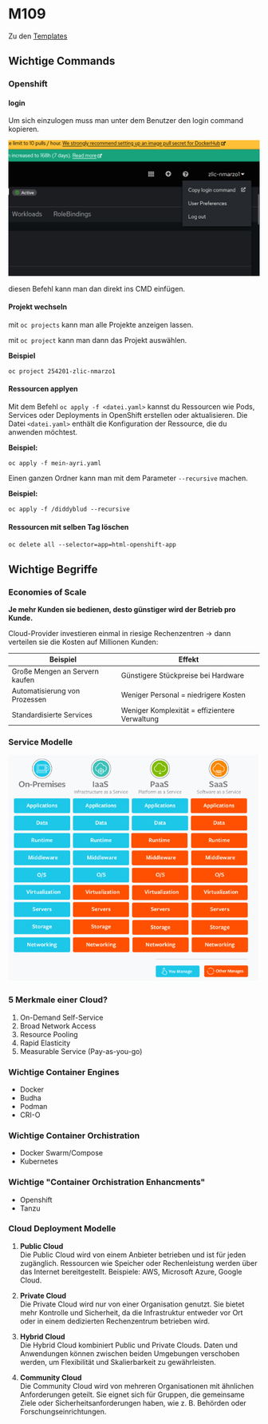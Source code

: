 # M109

Zu den [Templates](templates)

## Wichtige Commands

### Openshift

#### login

Um sich einzulogen muss man unter dem Benutzer den login command kopieren.

![login](media/login.png)

diesen Befehl kann man dan direkt ins CMD einfügen.

#### Projekt wechseln

mit ```oc projects``` kann man alle Projekte anzeigen lassen.

mit ```oc project``` kann man dann das Projekt auswählen.

**Beispiel**

```
oc project 254201-zlic-nmarzo1
```

#### Ressourcen applyen

Mit dem Befehl `oc apply -f <datei.yaml>` kannst du Ressourcen wie Pods, Services oder Deployments in OpenShift erstellen oder aktualisieren. Die Datei `<datei.yaml>` enthält die Konfiguration der Ressource, die du anwenden möchtest.

**Beispiel:**
```
oc apply -f mein-ayri.yaml
```

Einen ganzen Ordner kann man mit dem Parameter `--recursive` machen.

**Beispiel:**

```
oc apply -f /diddyblud --recursive
```

#### Ressourcen mit selben Tag löschen
```K8s
oc delete all --selector=app=html-openshift-app
```

## Wichtige Begriffe

### Economies of Scale

**Je mehr Kunden sie bedienen, desto günstiger wird der Betrieb pro Kunde.**

Cloud-Provider investieren einmal in riesige Rechenzentren → dann verteilen sie die Kosten auf Millionen Kunden:

| Beispiel                       | Effekt                                        |
| ------------------------------ | --------------------------------------------- |
| Große Mengen an Servern kaufen | Günstigere Stückpreise bei Hardware           |
| Automatisierung von Prozessen  | Weniger Personal = niedrigere Kosten          |
| Standardisierte Services       | Weniger Komplexität = effizientere Verwaltung |

### Service Modelle

![servicemodels](media/servicemodels.png)

### 5 Merkmale einer Cloud?

1. On-Demand Self-Service
2. Broad Network Access
3. Resource Pooling
4. Rapid Elasticity
5. Measurable Service (Pay-as-you-go)

### Wichtige Container Engines

- Docker
- Budha
- Podman
- CRI-O

### Wichtige Container Orchistration

- Docker Swarm/Compose
- Kubernetes

### Wichtige "Container Orchistration Enhancments"

- Openshift
- Tanzu

### Cloud Deployment Modelle

1. **Public Cloud**  
   Die Public Cloud wird von einem Anbieter betrieben und ist für jeden zugänglich. Ressourcen wie Speicher oder Rechenleistung werden über das Internet bereitgestellt. Beispiele: AWS, Microsoft Azure, Google Cloud.

2. **Private Cloud**  
   Die Private Cloud wird nur von einer Organisation genutzt. Sie bietet mehr Kontrolle und Sicherheit, da die Infrastruktur entweder vor Ort oder in einem dedizierten Rechenzentrum betrieben wird.

3. **Hybrid Cloud**  
   Die Hybrid Cloud kombiniert Public und Private Clouds. Daten und Anwendungen können zwischen beiden Umgebungen verschoben werden, um Flexibilität und Skalierbarkeit zu gewährleisten.

4. **Community Cloud**  
   Die Community Cloud wird von mehreren Organisationen mit ähnlichen Anforderungen geteilt. Sie eignet sich für Gruppen, die gemeinsame Ziele oder Sicherheitsanforderungen haben, wie z. B. Behörden oder Forschungseinrichtungen.

